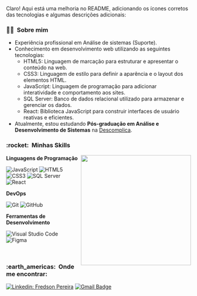 Claro! Aqui está uma melhoria no README, adicionando os ícones corretos das tecnologias e algumas descrições adicionais:

<h3> 👨‍💼 &nbsp;Sobre mim </h3>
 
- Experiência profissional em Análise de sistemas (Suporte).
- Conhecimento em desenvolvimento web utilizando as seguintes tecnologias:
  - HTML5: Linguagem de marcação para estruturar e apresentar o conteúdo na web.
  - CSS3: Linguagem de estilo para definir a aparência e o layout dos elementos HTML.
  - JavaScript: Linguagem de programação para adicionar interatividade e comportamento aos sites.
  - SQL Server: Banco de dados relacional utilizado para armazenar e gerenciar os dados.
  - React: Biblioteca JavaScript para construir interfaces de usuário reativas e eficientes.
- Atualmente, estou estudando **Pós-graduação em Análise e Desenvolvimento de Sistemas** na <a href="https://descomplica.com.br">Descomplica</a>.

<h3> :rocket: &nbsp;Minhas Skills </h3>

<img align="right" width="300" src="https://i2.wp.com/allhtaccess.info/wp-content/uploads/2018/03/programming.gif?fit=1281%2C716&ssl=1" />

**Linguagens de Programação**

![JavaScript](https://img.shields.io/badge/-JavaScript-333333?style=flat&logo=javascript)
![HTML5](https://img.shields.io/badge/-HTML5-333333?style=flat&logo=html5)
![CSS3](https://img.shields.io/badge/-CSS3-333333?style=flat&logo=css3)
![SQL Server](https://img.shields.io/badge/-SQL%20Server-333333?style=flat&logo=microsoft-sql-server)
![React](https://img.shields.io/badge/-React-333333?style=flat&logo=react)

**DevOps**

![Git](https://img.shields.io/badge/-Git-333333?style=flat&logo=git)
![GitHub](https://img.shields.io/badge/-GitHub-333333?style=flat&logo=github)

**Ferramentas de Desenvolvimento**

![Visual Studio Code](https://img.shields.io/badge/-Visual%20Studio%20Code-333333?style=flat&logo=visual-studio-code&logoColor=007ACC)
![Figma](https://img.shields.io/badge/-Figma-333333?style=flat&logo=figma&logoColor=007ACC)

<br/>


<h3> :earth_americas: &nbsp;Onde me encontrar: </h3> 

[![Linkedin: Fredson Pereira](https://img.shields.io/badge/-Fredson-blue?style=flat-square&logo=Linkedin&logoColor=white&link=https://www.linkedin.com/in/fredson-pereira/)](https://www.linkedin.com/in/fredson-pereira/)
[![Gmail Badge](https://img.shields.io/badge/-fredsonpsousa%40gmail.com-006bed?style=flat-square&logo=Gmail&logoColor=white&link=mailto:fredsonpsousa@gmail.com)](mailto:fredsonpsousa@gmail.com)

